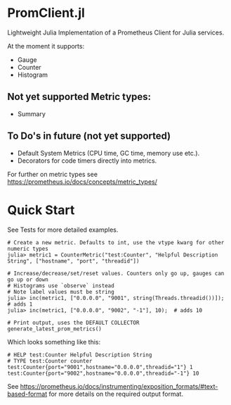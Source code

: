 # PromClient.jl
Lightweight Julia Implementation of a Prometheus Client for Julia services. 

At the moment it supports:
- Gauge
- Counter
- Histogram
## Not yet supported Metric types:
- Summary 

## To Do's in future (not yet supported)
- Default System Metrics (CPU time, GC time, memory use etc.).
- Decorators for code timers directly into metrics.

For further on metric types see https://prometheus.io/docs/concepts/metric_types/

# Quick Start
See Tests for more detailed examples.

```
# Create a new metric. Defaults to int, use the vtype kwarg for other numeric types
julia> metric1 = CounterMetric("test:Counter", "Helpful Description String", ["hostname", "port", "threadid"])

# Increase/decrease/set/reset values. Counters only go up, gauges can go up or down
# Histograms use `observe` instead
# Note label values must be string
julia> inc(metric1, ["0.0.0.0", "9001", string(Threads.threadid())]);  # adds 1
julia> inc(metric1, ["0.0.0.0", "9002", "-1"], 10);  # adds 10

# Print output, uses the DEFAULT COLLECTOR
generate_latest_prom_metrics()
```

Which looks something like this:
```
# HELP test:Counter Helpful Description String
# TYPE test:Counter counter
test:Counter{port="9001",hostname="0.0.0.0",threadid="1"} 1
test:Counter{port="9002",hostname="0.0.0.0",threadid="-1"} 10 
```

See https://prometheus.io/docs/instrumenting/exposition_formats/#text-based-format for more details on the required output format.

